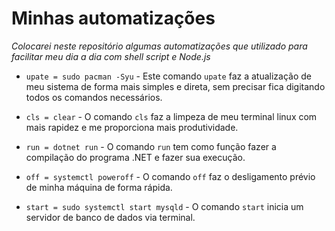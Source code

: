# Minhas automatizações

_Colocarei neste repositório algumas automatizações que utilizado para facilitar meu dia a dia com shell script e Node.js_

- `upate = sudo pacman -Syu` - Este comando `upate` faz a atualização de meu sistema de forma mais simples e direta, sem precisar fica digitando todos os comandos necessários.

- `cls = clear` - O comando `cls` faz a limpeza de meu terminal linux com mais rapidez e me proporciona mais produtividade.

- `run = dotnet run` - O comando `run` tem como função fazer a compilação do programa .NET e fazer sua execução.

- `off = systemctl poweroff` - O comando `off` faz o desligamento prévio de minha máquina de forma rápida.

- `start = sudo systemctl start mysqld` - O comando `start` inicia um servidor de banco de dados via terminal.